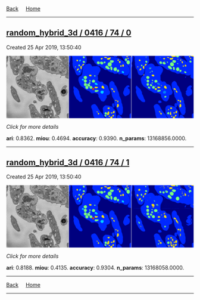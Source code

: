 
[Back](..)&nbsp;&nbsp;&nbsp;&nbsp;&nbsp;[Home](https://leapmanlab.github.io/snapshots)

---

<div class="summary"><a href="0"><h2>random_hybrid_3d / 0416 / 74 / 0</h2></a><p>Created 25 Apr 2019, 13:50:40
</p><a href="0"><img src="0/media/summary.png" align="center"></a><p>
<i>Click for more details</i>
</p></div>

**ari**: 0.8362. **miou**: 0.4694. **accuracy**: 0.9390. **n_params**: 13168856.0000. 

---

<div class="summary"><a href="1"><h2>random_hybrid_3d / 0416 / 74 / 1</h2></a><p>Created 25 Apr 2019, 13:50:40
</p><a href="1"><img src="1/media/summary.png" align="center"></a><p>
<i>Click for more details</i>
</p></div>

**ari**: 0.8188. **miou**: 0.4135. **accuracy**: 0.9304. **n_params**: 13168058.0000. 

---

[Back](..)&nbsp;&nbsp;&nbsp;&nbsp;&nbsp;[Home](https://leapmanlab.github.io/snapshots)

---